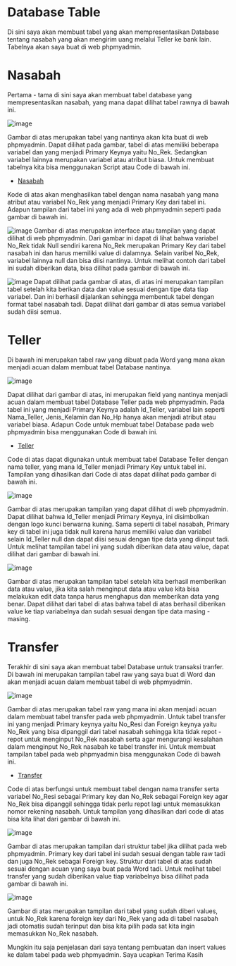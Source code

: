 # Database Table
Di sini saya akan membuat tabel yang akan mempresentasikan Database tentang nasabah yang akan mengirim uang melalui Teller ke bank lain. Tabelnya akan saya buat di web phpmyadmin.

# Nasabah
Pertama - tama di sini saya akan membuat tabel database yang mempresentasikan nasabah, yang mana dapat dilihat tabel rawnya di bawah ini.

![image](https://github.com/Ridhohertaputra/Database-Table/assets/131152285/65bc7af0-2858-42ad-9478-0382b1d071eb)

Gambar di atas merupakan tabel yang nantinya akan kita buat di web phpmyadmin. Dapat dilihat pada gambar, tabel di atas memiliki beberapa variabel dan yang menjadi Primary Keynya yaitu No_Rek. Sedangkan variabel lainnya merupakan variabel atau atribut biasa. Untuk membuat tabelnya kita bisa menggunakan Script atau Code di bawah ini.
* [Nasabah](https://github.com/Ridhohertaputra/Database-Table/blob/main/nasabah.sql)

Kode di atas akan menghasilkan tabel dengan nama nasabah yang mana atribut atau variabel No_Rek yang menjadi Primary Key dari tabel ini. Adapun tampilan dari tabel ini yang ada di web phpmyadmin seperti pada gambar di bawah ini.

![image](https://github.com/Ridhohertaputra/Database-Table/assets/131152285/9d8853ae-6e62-4883-a492-62fc6088d232)
Gambar di atas merupakan interface atau tampilan yang dapat dilihat di web phpmyadmin. Dari gambar ini dapat di lihat bahwa variabel No_Rek tidak Null sendiri karena No_Rek merupakan Primary Key dari tabel nasabah ini dan harus memiliki value di dalamnya. Selain varibel No_Rek, variabel lainnya null dan bisa diisi nantinya. Untuk melihat contoh dari tabel ini sudah diberikan data, bisa dilihat pada gambar di bawah ini.

![image](https://github.com/Ridhohertaputra/Database-Table/assets/131152285/22d02d0e-8948-4de5-af69-fff96aa060c7)
Dapat dilihat pada gambar di atas, di atas ini merupakan tampilan tabel setelah kita berikan data dan value sesuai dengan tipe data tiap variabel. Dan ini berhasil dijalankan sehingga membentuk tabel dengan format tabel nasabah tadi. Dapat dilihat dari gambar di atas semua variabel sudah diisi semua.

# Teller
Di bawah ini merupakan tabel raw yang dibuat pada Word yang mana akan menjadi acuan dalam membuat tabel Database nantinya.

![image](https://github.com/Ridhohertaputra/Database-Table/assets/131152285/1b346d1c-09cf-4807-aa83-9e784fdd19b7)

Dapat dilihat dari gambar di atas, ini merupakan field yang nantinya menjadi acuan dalam membuat tabel Database Teller pada web phpmyadmin. Pada tabel ini yang menjadi Primary Keynya adalah Id_Teller, variabel lain seperti Nama_Teller, Jenis_Kelamin dan No_Hp hanya akan menjadi atribut atau variabel biasa. Adapun Code untuk membuat tabel Database pada web phpmyadmin bisa menggunakan Code di bawah ini.
* [Teller](https://github.com/Ridhohertaputra/Database-Table/edit/main/teller.sql)

Code di atas dapat digunakan untuk membuat tabel Database Teller dengan nama teller, yang mana Id_Teller menjadi Primary Key untuk tabel ini. Tampilan yang dihasilkan dari Code di atas dapat dilihat pada gambar di bawah ini.

![image](https://github.com/Ridhohertaputra/Database-Table/assets/131152285/4aa60590-e649-4bb0-8dc2-6cfa5dd027c4)

Gambar di atas merupakan tampilan yang dapat dilihat di web phpmyadmin. Dapat dilihat bahwa Id_Teller menjadi Primary Keynya, ini disimbolkan dengan logo kunci berwarna kuning. Sama seperti di tabel nasabah, Primary key di tabel ini juga tidak null karena harus memiliki value dan variabel selain Id_Teller null dan dapat diisi sesuai dengan tipe data yang diinput tadi. Untuk melihat tampilan tabel ini yang sudah diberikan data atau value, dapat dilihat dari gambar di bawah ini.

![image](https://github.com/Ridhohertaputra/Database-Table/assets/131152285/8e26ed4d-f843-4ce5-aaa0-6003fe7f1b67)

Gambar di atas merupakan tampilan tabel setelah kita berhasil memberikan data atau value, jika kita salah menginput data atau value kita bisa melakukan edit data tanpa harus menghapus dan memberikan data yang benar. Dapat dilihat dari tabel di atas bahwa tabel di atas berhasil diberikan value ke tiap variabelnya dan sudah sesuai dengan tipe data masing - masing.

# Transfer
Terakhir di sini saya akan membuat tabel Database untuk transaksi tranfer. Di bawah ini merupakan tampilan tabel raw yang saya buat di Word dan akan menjadi acuan dalam membuat tabel di web phpmyadmin.

![image](https://github.com/Ridhohertaputra/Database-Table/assets/131152285/d4c21f38-4c95-42da-828c-85667aa1d7d9)

Gambar di atas merupakan tabel raw yang mana ini akan menjadi acuan dalam membuat tabel transfer pada web phpmyadmin. Untuk tabel transfer ini yang menjadi Primary keynya yaitu No_Resi dan Foreign keynya yaitu No_Rek yang bisa dipanggil dari tabel nasabah sehingga kita tidak repot - repot untuk menginput No_Rek nasabah serta agar mengurangi kesalahan dalam menginput No_Rek nasabah ke tabel transfer ini. Untuk membuat tampilan tabel pada web phpmyadmin bisa menggunakan Code di bawah ini.
* [Transfer](https://github.com/Ridhohertaputra/Database-Table/edit/main/transfer.sql)

Code di atas berfungsi untuk membuat tabel dengan nama transfer serta variabel No_Resi sebagai Primary key dan No_Rek sebagai Foreign key agar No_Rek bisa dipanggil sehingga tidak perlu repot lagi untuk memasukkan nomor rekening nasabah. Untuk tampilan yang dihasilkan dari code di atas bisa kita lihat dari gambar di bawah ini.

![image](https://github.com/Ridhohertaputra/Database-Table/assets/131152285/a7b7984e-acce-471f-82de-8325ea647f0c)

Gambar di atas merupakan tampilan dari struktur tabel jika dilihat pada web phpmyadmin. Primary key dari tabel ini sudah sesuai dengan table raw tadi dan juga No_Rek sebagai Foreign key. Struktur dari tabel di atas sudah sesuai dengan acuan yang saya buat pada Word tadi. Untuk melihat tabel transfer yang sudah diberikan value tiap variabelnya bisa dilihat pada gambar di bawah ini.

![image](https://github.com/Ridhohertaputra/Database-Table/assets/131152285/4f7d9ed6-59ef-412e-af8e-47ba89dbaaa9)

Gambar di atas merupakan tampilan dari tabel yang sudah diberi values, untuk No_Rek karena foreign key dari No_Rek yang ada di tabel nasabah jadi otomatis sudah terinput dan bisa kita pilih pada sat kita ingin memasukkan No_Rek nasabah.

Mungkin itu saja penjelasan dari saya tentang pembuatan dan insert values ke dalam tabel pada web phpmyadmin. Saya ucapkan Terima Kasih



 
